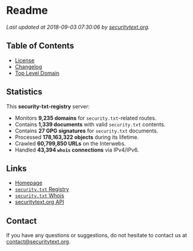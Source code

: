 # Readme

_Last updated at 2018-09-03 07:30:06 by [securitytext.org](https://securitytext.org)._

## Table of Contents

* [License](LICENSE.md)
* [Changelog](CHANGELOG.md)
* [Top Level Domain](TLD.md)

## Statistics

This **security-txt-registry** server:

* Monitors **9,235 domains** for `security.txt`-related routes.
* Contains **1,339 documents** with valid `security.txt` contents.
* Contains **27 GPG signatures** for `security.txt` documents.
* Processed **178,163,322 objects** during its lifetime.
* Crawled **60,799,850 URLs** on the Interwebs.
* Handled **43,394 `whois` connections** via IPv4/IPv6.

## Links

* [Homepage](https://securitytext.org)
* [`security.txt` Registry](https://registry.securitytext.org)
* [`security.txt` Whois](https://whois.securitytext.org)
* [securitytext.org API](https://registry.securitytext.org)

## Contact

If you have any questions or suggestions, do not hesitate to contact us at contact@securitytext.org.
